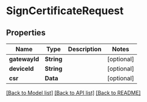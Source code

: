 # SignCertificateRequest

## Properties
Name | Type | Description | Notes
------------ | ------------- | ------------- | -------------
**gatewayId** | **String** |  | [optional] 
**deviceId** | **String** |  | [optional] 
**csr** | **Data** |  | [optional] 

[[Back to Model list]](../README.md#documentation-for-models) [[Back to API list]](../README.md#documentation-for-api-endpoints) [[Back to README]](../README.md)


